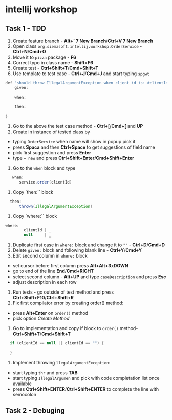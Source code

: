 # intellij workshop

## Task 1 - TDD
1. Create feature branch - **Alt+` 7 New Branch**/**Ctrl+V 7 New Branch**
1. Open class `org.siemasoft.intellij.workshop.OrderSerwice` - **Ctrl+N**/**Cmd+O**
1. Move it to `pizza` package - **F6**
1. Correct typo in class name - **Shift+F6**
1. Create test - **Ctrl+Shift+T**/**Cmd+Shift+T**
1. Use template to test case - **Ctrl+J**/**Cmd+J** and start typing `spgwt`
```java
def "should throw IllegalArgumentException when client id is: #clientId"() {
    given:
    
    when:
    
    then:
    
}
```
1. Go to the above the test case method - **Ctrl+[**/**Cmd+[** and **UP**
1. Create in instance of tested class by
 * typing `OrderService` when name will show in popup pick it
 * press **Spaca** and then **Ctrl+Space** to get suggestions of field name
 * pick first suggestion and press **Enter**
 * type ` = new ` and press **Ctrl+Shift+Enter**/**Cmd+Shift+Enter**
1. Go to the `when` block and type 
```java
   when:
      service.order(clientId)
```
1. Copy `then:`` block
```java
  then:
      thrown(IllegalArgumentException)
```
1. Copy `where:`` block  
```java
where:
        clientId | _
        null     | _
```        
1. Duplicate first case in `where:` block and change it to `""` - **Ctrl+D**/**Cmd+D**
1. Delete `given:` block and following blank line - **Ctrl+Y**/**Cmd+Y**
1. Edit second column in `where:` block 
 * set cursor before first column press **Alt+Alt+3xDOWN**
 * go to end of the line **End**/**Cmd+RIGHT**
 * select second column - **Alt+UP** and type `caseDescription` and press **Esc**
 * adjust description in each row
1. Run tests - go outside of test method and press **Ctrl+Shift+F10**/**Ctrl+Shift+R**
1. Fix first compilator error by creating order() method:
 * press **Alt+Enter** on ``order()`` method 
 * pick option *Create Method*
1. Go to implementation and copy if block to ``order()`` method- **Ctrl+Shift+T**/**Cmd+Shift+T**
```java
  if (clientId == null || clientId == "") {
            
  }
```
1. Implement throwing `llegalArgumentException`: 
 * start typing `thr` and press **TAB**
 * start typing `IllegalArgumen` and pick with code completation list once available
 * press  **Ctrl+Shift+ENTER**/**Ctrl+Shift+ENTER** to complete the line with semocolon
 
## Task 2 - Debuging

